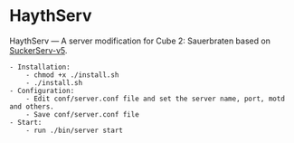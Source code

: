 HaythServ
========
HaythServ — A server modification for Cube 2: Sauerbraten based on <a href="https://code.google.com/p/suckerserv/">SuckerServ-v5</a>.

	- Installation:
		- chmod +x ./install.sh
		- ./install.sh
	- Configuration:
		- Edit conf/server.conf file and set the server name, port, motd and others.
		- Save conf/server.conf file
	- Start:
		- run ./bin/server start
